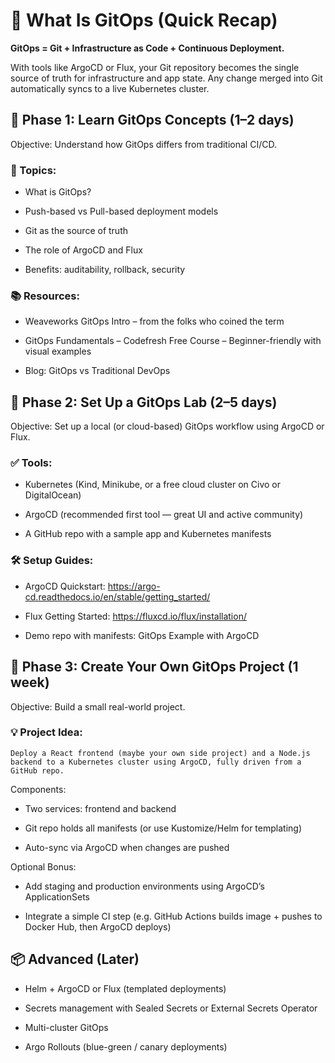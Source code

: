 # 🔁 What Is GitOps (Quick Recap)
**GitOps = Git + Infrastructure as Code + Continuous Deployment.**

With tools like ArgoCD or Flux, your Git repository becomes the single source of truth for infrastructure and app state. Any change merged into Git automatically syncs to a live Kubernetes cluster.

## 🔹 Phase 1: Learn GitOps Concepts (1–2 days)
Objective: Understand how GitOps differs from traditional CI/CD.

### 🧠 Topics:
- What is GitOps?

- Push-based vs Pull-based deployment models

- Git as the source of truth

- The role of ArgoCD and Flux

- Benefits: auditability, rollback, security

### 📚 Resources:
- Weaveworks GitOps Intro – from the folks who coined the term

- GitOps Fundamentals – Codefresh Free Course – Beginner-friendly with visual examples

- Blog: GitOps vs Traditional DevOps


## 🔹 Phase 2: Set Up a GitOps Lab (2–5 days)
Objective: Set up a local (or cloud-based) GitOps workflow using ArgoCD or Flux.

### ✅ Tools:
- Kubernetes (Kind, Minikube, or a free cloud cluster on Civo or DigitalOcean)

- ArgoCD (recommended first tool — great UI and active community)

- A GitHub repo with a sample app and Kubernetes manifests

### 🛠️ Setup Guides:
- ArgoCD Quickstart: https://argo-cd.readthedocs.io/en/stable/getting_started/

- Flux Getting Started: https://fluxcd.io/flux/installation/

- Demo repo with manifests: GitOps Example with ArgoCD

## 🔹 Phase 3: Create Your Own GitOps Project (1 week)
Objective: Build a small real-world project.

### 💡 Project Idea:
    Deploy a React frontend (maybe your own side project) and a Node.js backend to a Kubernetes cluster using ArgoCD, fully driven from a GitHub repo.

Components:

- Two services: frontend and backend

- Git repo holds all manifests (or use Kustomize/Helm for templating)

- Auto-sync via ArgoCD when changes are pushed

Optional Bonus:
- Add staging and production environments using ArgoCD’s ApplicationSets

- Integrate a simple CI step (e.g. GitHub Actions builds image + pushes to Docker Hub, then ArgoCD deploys)

## 📦 Advanced (Later)
- Helm + ArgoCD or Flux (templated deployments)

- Secrets management with Sealed Secrets or External Secrets Operator

- Multi-cluster GitOps

- Argo Rollouts (blue-green / canary deployments)